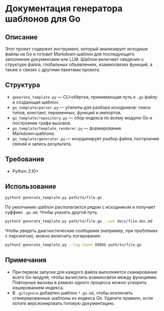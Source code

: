 # Документация генератора шаблонов для Go

## Описание

Этот проект содержит инструмент, который анализирует исходные файлы на Go и готовит Markdown‑шаблон для последующего заполнения документами или LLM. Шаблон включает сведения о структуре файла, глобальных объявлениях, взаимосвязях функций, а также о связях с другими пакетами проекта.

## Структура

- `generate_template.py` — CLI‑обёртка, принимающая путь к `.go` файлу и создающая шаблон.
- `go_template/parser.py` — утилиты для разбора исходников: поиск типов, констант, переменных, функций и импортов.
- `go_template/repository.py` — сбор индекса по всему модулю Go и построение графа вызовов.
- `go_template/template_renderer.py` — формирование Markdown‑шаблона.
- `go_template/generator.py` — координирует разбор файла, построение связей и запись результата.

## Требования

- Python 3.10+

## Использование

```bash
python3 generate_template.py path/to/file.go
```

По умолчанию шаблон располагается рядом с исходником и получает суффикс `.go.md`. Чтобы указать другой путь:

```bash
python3 generate_template.py path/to/file.go --out docs/file-doc.md
```

Чтобы увидеть диагностические сообщения (например, при проблемах с парсингом), можно включить логирование:

```bash
python3 generate_template.py --log-level DEBUG path/to/file.go
```

## Примечания

- При первом запуске для каждого файла выполняется сканирование всего Go-модуля, чтобы вычислить взаимосвязи между функциями. Повторные вызовы в рамках одного процесса можно ускорить кэшированием индекса.
- В `.gitignore` добавлен шаблон `*.go.md`, чтобы исключить сгенерированные шаблоны из индекса Git. Удалите правило, если хотите версионировать готовую документацию.

